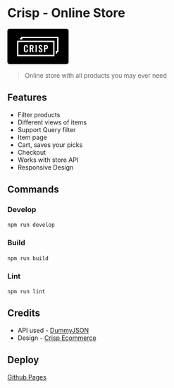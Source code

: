 # Crisp - Online Store

![Crisp - Online Store](./readme/logo.png)

> Online store with all products you may ever need

## Features
  - Filter products
  - Different views of items
  - Support Query filter
  - Item page
  - Cart, saves your picks
  - Checkout
  - Works with store API
  - Responsive Design

## Commands

### Develop

```ch
npm run develop
````

### Build

```ch
npm run build
```
### Lint

```ch
npm run lint
```

## Credits
- API used - [DummyJSON](https://dummyjson.com/)
- Design - [Crisp Ecommerce](https://www.figma.com/community/file/1020672355635265072)

## Deploy

[Github Pages](https://likurg42.github.io/online-store/#/)
